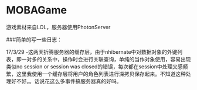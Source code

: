 # MOBAGame
游戏素材来自LOL，服务器使用PhotonServer


###简单的写一些日志：


17/3/29 -这两天折腾服务器的缓存层，由于nhibernate中对数据对象的外键列表，即一对多的关系中，操作时会进行关联查询，单纯的当作对象使用，容易出现类似no session or session was closed的错误，每次都在session中处理又感频繁，这里我使用一个缓存层将用户的角色列表进行深拷贝保存起来。不知道这种处理好不好。。话说花这么多事件搞服务器真的好吗。
